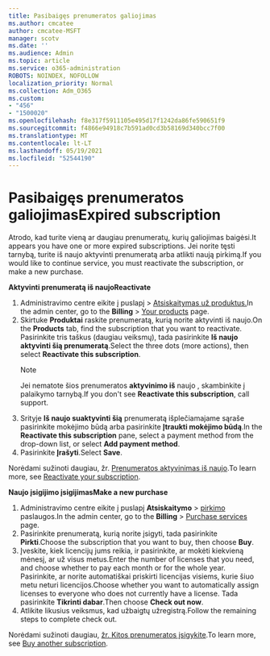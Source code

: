 ```yaml
---
title: Pasibaigęs prenumeratos galiojimas
ms.author: cmcatee
author: cmcatee-MSFT
manager: scotv
ms.date: ''
ms.audience: Admin
ms.topic: article
ms.service: o365-administration
ROBOTS: NOINDEX, NOFOLLOW
localization_priority: Normal
ms.collection: Adm_O365
ms.custom:
- "456"
- "1500020"
ms.openlocfilehash: f8e317f5911105e495d17f1242da86fe590651f9
ms.sourcegitcommit: f4866e94918c7b591ad0cd3b58169d340bcc7f00
ms.translationtype: MT
ms.contentlocale: lt-LT
ms.lasthandoff: 05/19/2021
ms.locfileid: "52544190"
---
```

# <a name="expired-subscription"></a><span data-ttu-id="5b07b-102">Pasibaigęs prenumeratos galiojimas</span><span class="sxs-lookup"><span data-stu-id="5b07b-102">Expired subscription</span></span>

<span data-ttu-id="5b07b-103">Atrodo, kad turite vieną ar daugiau prenumeratų, kurių galiojimas baigėsi.</span><span class="sxs-lookup"><span data-stu-id="5b07b-103">It appears you have one or more expired subscriptions.</span></span> <span data-ttu-id="5b07b-104">Jei norite tęsti tarnybą, turite iš naujo aktyvinti prenumeratą arba atlikti naują pirkimą.</span><span class="sxs-lookup"><span data-stu-id="5b07b-104">If you would like to continue service, you must reactivate the subscription, or make a new purchase.</span></span>
  
<span data-ttu-id="5b07b-105">**Aktyvinti prenumeratą iš naujo**</span><span class="sxs-lookup"><span data-stu-id="5b07b-105">**Reactivate**</span></span>
  
1. <span data-ttu-id="5b07b-106">Administravimo centre eikite į  puslapį \> [Atsiskaitymas už produktus.](https://go.microsoft.com/fwlink/p/?linkid=842054)</span><span class="sxs-lookup"><span data-stu-id="5b07b-106">In the admin center, go to the **Billing** \> [Your products](https://go.microsoft.com/fwlink/p/?linkid=842054) page.</span></span>
2. <span data-ttu-id="5b07b-107">Skirtuke **Produktai** raskite prenumeratą, kurią norite aktyvinti iš naujo.</span><span class="sxs-lookup"><span data-stu-id="5b07b-107">On the **Products** tab, find the subscription that you want to reactivate.</span></span> <span data-ttu-id="5b07b-108">Pasirinkite tris taškus (daugiau veiksmų), tada pasirinkite **Iš naujo aktyvinti šią prenumeratą**.</span><span class="sxs-lookup"><span data-stu-id="5b07b-108">Select the three dots (more actions), then select **Reactivate this subscription**.</span></span>
    > [!NOTE]
    > <span data-ttu-id="5b07b-109">Jei nematote šios prenumeratos **aktyvinimo iš** naujo , skambinkite į palaikymo tarnybą.</span><span class="sxs-lookup"><span data-stu-id="5b07b-109">If you don't see **Reactivate this subscription**, call support.</span></span>
3. <span data-ttu-id="5b07b-110">Srityje **Iš naujo suaktyvinti šią** prenumeratą išplečiamajame sąraše pasirinkite mokėjimo būdą arba pasirinkite **Įtraukti mokėjimo būdą**.</span><span class="sxs-lookup"><span data-stu-id="5b07b-110">In the **Reactivate this subscription** pane, select a payment method from the drop-down list, or select **Add payment method**.</span></span>
4. <span data-ttu-id="5b07b-111">Pasirinkite **Įrašyti**.</span><span class="sxs-lookup"><span data-stu-id="5b07b-111">Select **Save**.</span></span>

<span data-ttu-id="5b07b-112">Norėdami sužinoti daugiau, žr. [Prenumeratos aktyvinimas iš naujo](/microsoft-365/commerce/subscriptions/reactivate-your-subscription).</span><span class="sxs-lookup"><span data-stu-id="5b07b-112">To learn more, see [Reactivate your subscription](/microsoft-365/commerce/subscriptions/reactivate-your-subscription).</span></span>

<span data-ttu-id="5b07b-113">**Naujo įsigijimo įsigijimas**</span><span class="sxs-lookup"><span data-stu-id="5b07b-113">**Make a new purchase**</span></span>
  
1. <span data-ttu-id="5b07b-114">Administravimo centre eikite į puslapį **Atsiskaitymo** \> [pirkimo](https://go.microsoft.com/fwlink/p/?linkid=868433) paslaugos.</span><span class="sxs-lookup"><span data-stu-id="5b07b-114">In the admin center, go to the **Billing** \> [Purchase services](https://go.microsoft.com/fwlink/p/?linkid=868433) page.</span></span>
2. <span data-ttu-id="5b07b-115">Pasirinkite prenumeratą, kurią norite įsigyti, tada pasirinkite **Pirkti**.</span><span class="sxs-lookup"><span data-stu-id="5b07b-115">Choose the subscription that you want to buy, then choose **Buy**.</span></span>
3. <span data-ttu-id="5b07b-116">Įveskite, kiek licencijų jums reikia, ir pasirinkite, ar mokėti kiekvieną mėnesį, ar už visus metus.</span><span class="sxs-lookup"><span data-stu-id="5b07b-116">Enter the number of licenses that you need, and choose whether to pay each month or for the whole year.</span></span> <span data-ttu-id="5b07b-117">Pasirinkite, ar norite automatiškai priskirti licencijas visiems, kurie šiuo metu neturi licencijos.</span><span class="sxs-lookup"><span data-stu-id="5b07b-117">Choose whether you want to automatically assign licenses to everyone who does not currently have a license.</span></span> <span data-ttu-id="5b07b-118">Tada pasirinkite **Tikrinti dabar**.</span><span class="sxs-lookup"><span data-stu-id="5b07b-118">Then choose **Check out now**.</span></span>
4. <span data-ttu-id="5b07b-119">Atlikite likusius veiksmus, kad užbaigtų užregistrą.</span><span class="sxs-lookup"><span data-stu-id="5b07b-119">Follow the remaining steps to complete check out.</span></span>

<span data-ttu-id="5b07b-120">Norėdami sužinoti daugiau, [žr. Kitos prenumeratos įsigykite](/microsoft-365/commerce/buy-another-subscription).</span><span class="sxs-lookup"><span data-stu-id="5b07b-120">To learn more, see [Buy another subscription](/microsoft-365/commerce/buy-another-subscription).</span></span>